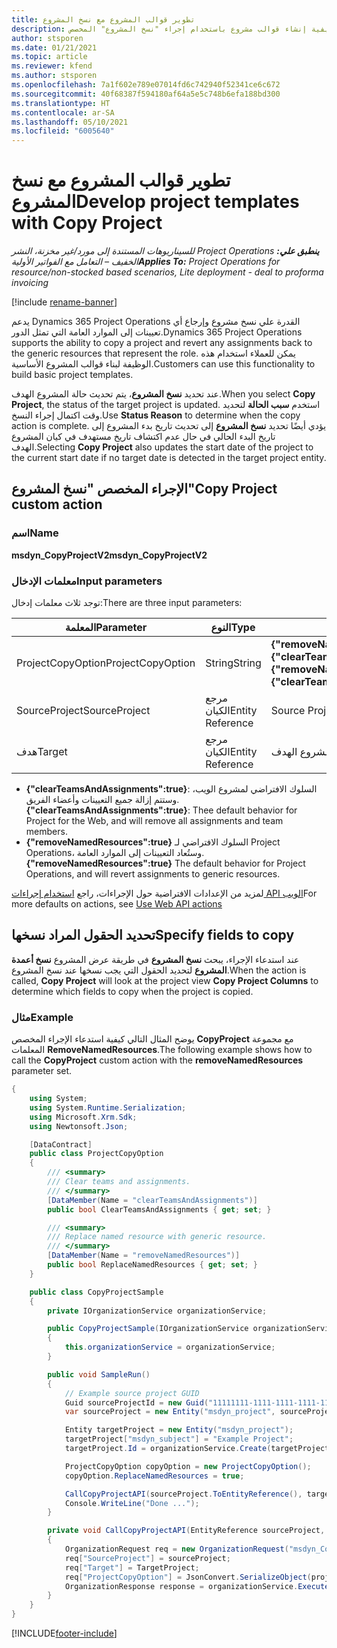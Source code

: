 ```yaml
---
title: تطوير قوالب المشروع مع نسخ المشروع‬
description: يوفر هذا الموضوع معلومات حول كيفية إنشاء قوالب مشروع باستخدام إجراء "نسخ المشروع" المخصص.
author: stsporen
ms.date: 01/21/2021
ms.topic: article
ms.reviewer: kfend
ms.author: stsporen
ms.openlocfilehash: 7a1f602e789e07014fd6c742940f52341ce6c672
ms.sourcegitcommit: 40f68387f594180af64a5e5c748b6efa188bd300
ms.translationtype: HT
ms.contentlocale: ar-SA
ms.lasthandoff: 05/10/2021
ms.locfileid: "6005640"
---
```

# <a name="develop-project-templates-with-copy-project"></a><span data-ttu-id="38627-103">تطوير قوالب المشروع مع نسخ المشروع‬</span><span class="sxs-lookup"><span data-stu-id="38627-103">Develop project templates with Copy Project</span></span>

<span data-ttu-id="38627-104">_**ينطبق علي:** ‏‫Project Operations للسيناريوهات المستندة إلى مورد/غير مخزنة‬، ‏‫النشر الخفيف – التعامل مع الفواتير الأولية‬_</span><span class="sxs-lookup"><span data-stu-id="38627-104">_**Applies To:** Project Operations for resource/non-stocked based scenarios, Lite deployment - deal to proforma invoicing_</span></span>

[!include [rename-banner](~/includes/cc-data-platform-banner.md)]

<span data-ttu-id="38627-105">يدعم Dynamics 365 Project Operations القدرة علي نسخ مشروع وإرجاع أي تعيينات إلى الموارد العامة التي تمثل الدور.</span><span class="sxs-lookup"><span data-stu-id="38627-105">Dynamics 365 Project Operations supports the ability to copy a project and revert any assignments back to the generic resources that represent the role.</span></span> <span data-ttu-id="38627-106">يمكن للعملاء استخدام هذه الوظيفة لبناء قوالب المشروع الأساسية.</span><span class="sxs-lookup"><span data-stu-id="38627-106">Customers can use this functionality to build basic project templates.</span></span>

<span data-ttu-id="38627-107">عند تحديد **نسخ المشروع**، يتم تحديث حالة المشروع الهدف.</span><span class="sxs-lookup"><span data-stu-id="38627-107">When you select **Copy Project**, the status of the target project is updated.</span></span> <span data-ttu-id="38627-108">استخدم **سبب الحالة** لتحديد وقت اكتمال إجراء النسخ.</span><span class="sxs-lookup"><span data-stu-id="38627-108">Use **Status Reason** to determine when the copy action is complete.</span></span> <span data-ttu-id="38627-109">يؤدي أيضًا تحديد **نسخ المشروع** إلى تحديث تاريخ بدء المشروع إلى تاريخ البدء الحالي في حال عدم اكتشاف تاريخ مستهدف في كيان المشروع الهدف.</span><span class="sxs-lookup"><span data-stu-id="38627-109">Selecting **Copy Project** also updates the start date of the project to the current start date if no target date is detected in the target project entity.</span></span>

## <a name="copy-project-custom-action"></a><span data-ttu-id="38627-110">الإجراء المخصص "نسخ المشروع"</span><span class="sxs-lookup"><span data-stu-id="38627-110">Copy Project custom action</span></span> 

### <a name="name"></a><span data-ttu-id="38627-111">اسم</span><span class="sxs-lookup"><span data-stu-id="38627-111">Name</span></span> 

<span data-ttu-id="38627-112">**msdyn_CopyProjectV2**</span><span class="sxs-lookup"><span data-stu-id="38627-112">**msdyn_CopyProjectV2**</span></span>

### <a name="input-parameters"></a><span data-ttu-id="38627-113">معلمات الإدخال</span><span class="sxs-lookup"><span data-stu-id="38627-113">Input parameters</span></span>
<span data-ttu-id="38627-114">توجد ثلاث معلمات إدخال:</span><span class="sxs-lookup"><span data-stu-id="38627-114">There are three input parameters:</span></span>

| <span data-ttu-id="38627-115">المعلمة‬</span><span class="sxs-lookup"><span data-stu-id="38627-115">Parameter</span></span>          | <span data-ttu-id="38627-116">النوع</span><span class="sxs-lookup"><span data-stu-id="38627-116">Type</span></span>   | <span data-ttu-id="38627-117">القيم</span><span class="sxs-lookup"><span data-stu-id="38627-117">Values</span></span>                                                   | 
|--------------------|--------|----------------------------------------------------------|
| <span data-ttu-id="38627-118">ProjectCopyOption</span><span class="sxs-lookup"><span data-stu-id="38627-118">ProjectCopyOption</span></span>  | <span data-ttu-id="38627-119">String</span><span class="sxs-lookup"><span data-stu-id="38627-119">String</span></span> | <span data-ttu-id="38627-120">**{"removeNamedResources":true}** أو **{"clearTeamsAndAssignments":true}**</span><span class="sxs-lookup"><span data-stu-id="38627-120">**{"removeNamedResources":true}** or **{"clearTeamsAndAssignments":true}**</span></span> |
| <span data-ttu-id="38627-121">SourceProject</span><span class="sxs-lookup"><span data-stu-id="38627-121">SourceProject</span></span>      | <span data-ttu-id="38627-122">مرجع الكيان</span><span class="sxs-lookup"><span data-stu-id="38627-122">Entity Reference</span></span> | <span data-ttu-id="38627-123">Source Project</span><span class="sxs-lookup"><span data-stu-id="38627-123">Source Project</span></span> |
| <span data-ttu-id="38627-124">هدف</span><span class="sxs-lookup"><span data-stu-id="38627-124">Target</span></span>             | <span data-ttu-id="38627-125">مرجع الكيان</span><span class="sxs-lookup"><span data-stu-id="38627-125">Entity Reference</span></span> | <span data-ttu-id="38627-126">المشروع الهدف</span><span class="sxs-lookup"><span data-stu-id="38627-126">Target Project</span></span> |


- <span data-ttu-id="38627-127">**{"clearTeamsAndAssignments":true}**: السلوك الافتراضي لمشروع الويب، وستتم إزالة جميع التعيينات وأعضاء الفريق.</span><span class="sxs-lookup"><span data-stu-id="38627-127">**{"clearTeamsAndAssignments":true}**: Thee default behavior for Project for the Web, and will remove all assignments and team members.</span></span>
- <span data-ttu-id="38627-128">**{"removeNamedResources":true}** السلوك الافتراضي لـ Project Operations، وستُعاد التعيينات إلى الموارد العامة.</span><span class="sxs-lookup"><span data-stu-id="38627-128">**{"removeNamedResources":true}** The default behavior for Project Operations, and will revert assignments to generic resources.</span></span>

<span data-ttu-id="38627-129">لمزيد من الإعدادات الافتراضية حول الإجراءات، راجع [استخدام إجراءات API الويب](/powerapps/developer/common-data-service/webapi/use-web-api-actions)</span><span class="sxs-lookup"><span data-stu-id="38627-129">For more defaults on actions, see [Use Web API actions](/powerapps/developer/common-data-service/webapi/use-web-api-actions)</span></span>

## <a name="specify-fields-to-copy"></a><span data-ttu-id="38627-130">تحديد الحقول المراد نسخها</span><span class="sxs-lookup"><span data-stu-id="38627-130">Specify fields to copy</span></span> 
<span data-ttu-id="38627-131">عند استدعاء الإجراء، يبحث **نسخ المشروع** في طريقة عرض المشروع **نسخ أعمدة المشروع** لتحديد الحقول التي يجب نسخها عند نسخ المشروع.</span><span class="sxs-lookup"><span data-stu-id="38627-131">When the action is called, **Copy Project** will look at the project view **Copy Project Columns** to determine which fields to copy when the project is copied.</span></span>


### <a name="example"></a><span data-ttu-id="38627-132">مثال</span><span class="sxs-lookup"><span data-stu-id="38627-132">Example</span></span>
<span data-ttu-id="38627-133">يوضح المثال التالي كيفية استدعاء الإجراء المخصص **CopyProject** مع مجموعة المعلمات **RemoveNamedResources**.</span><span class="sxs-lookup"><span data-stu-id="38627-133">The following example shows how to call the **CopyProject** custom action with the **removeNamedResources** parameter set.</span></span>
```C#
{
    using System;
    using System.Runtime.Serialization;
    using Microsoft.Xrm.Sdk;
    using Newtonsoft.Json;

    [DataContract]
    public class ProjectCopyOption
    {
        /// <summary>
        /// Clear teams and assignments.
        /// </summary>
        [DataMember(Name = "clearTeamsAndAssignments")]
        public bool ClearTeamsAndAssignments { get; set; }

        /// <summary>
        /// Replace named resource with generic resource.
        /// </summary>
        [DataMember(Name = "removeNamedResources")]
        public bool ReplaceNamedResources { get; set; }
    }

    public class CopyProjectSample
    {
        private IOrganizationService organizationService;

        public CopyProjectSample(IOrganizationService organizationService)
        {
            this.organizationService = organizationService;
        }

        public void SampleRun()
        {
            // Example source project GUID
            Guid sourceProjectId = new Guid("11111111-1111-1111-1111-111111111111");
            var sourceProject = new Entity("msdyn_project", sourceProjectId);

            Entity targetProject = new Entity("msdyn_project");
            targetProject["msdyn_subject"] = "Example Project";
            targetProject.Id = organizationService.Create(targetProject);

            ProjectCopyOption copyOption = new ProjectCopyOption();
            copyOption.ReplaceNamedResources = true;

            CallCopyProjectAPI(sourceProject.ToEntityReference(), targetProject.ToEntityReference(), copyOption);
            Console.WriteLine("Done ...");
        }

        private void CallCopyProjectAPI(EntityReference sourceProject, EntityReference TargetProject, ProjectCopyOption projectCopyOption)
        {
            OrganizationRequest req = new OrganizationRequest("msdyn_CopyProjectV2");
            req["SourceProject"] = sourceProject;
            req["Target"] = TargetProject;
            req["ProjectCopyOption"] = JsonConvert.SerializeObject(projectCopyOption);
            OrganizationResponse response = organizationService.Execute(req);
        }
    }
}
```


[!INCLUDE[footer-include](../includes/footer-banner.md)]